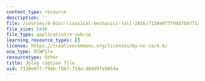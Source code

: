 ```yaml
---
content_type: resource
description: ''
file: /courses/8-01sc-classical-mechanics-fall-2016/7138e077f94bfb67714ad8dd9fe9854a_r2Qb0vsxa8Y.srt
file_size: 5436
file_type: application/x-subrip
learning_resource_types: []
license: https://creativecommons.org/licenses/by-nc-sa/4.0/
ocw_type: OCWFile
resourcetype: Other
title: 3play caption file
uid: 7138e077-f94b-fb67-714a-d8dd9fe9854a
---
```

